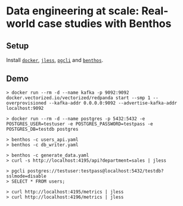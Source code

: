 # Data engineering at scale: Real-world case studies with Benthos

## Setup

Install [`docker`](https://www.docker.com), [`jless`](https://jless.io), [`pgcli`](https://www.pgcli.com) and [`benthos`](https://www.benthos.dev/).

## Demo

```shell
> docker run --rm -d --name kafka -p 9092:9092 docker.vectorized.io/vectorized/redpanda start --smp 1 --overprovisioned --kafka-addr 0.0.0.0:9092 --advertise-kafka-addr localhost:9092
```

```shell
> docker run --rm -d --name postgres -p 5432:5432 -e POSTGRES_USER=testuser -e POSTGRES_PASSWORD=testpass -e POSTGRES_DB=testdb postgres
```

```shell
> benthos -c users_api.yaml
> benthos -c db_writer.yaml
```

```shell
> benthos -c generate_data.yaml
> curl -s http://localhost:4195/api?department=sales | jless
```

```shell
> pgcli postgres://testuser:testpass@localhost:5432/testdb?sslmode=disable
> SELECT * FROM users;
```

```shell
> curl http://localhost:4195/metrics | jless
> curl http://localhost:4196/metrics | jless
```
